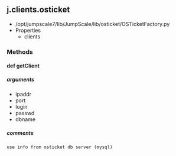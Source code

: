 <!-- toc -->
## j.clients.osticket

- /opt/jumpscale7/lib/JumpScale/lib/osticket/OSTicketFactory.py
- Properties
    - clients

### Methods

    

#### def getClient 

##### arguments

- ipaddr
- port
- login
- passwd
- dbname

##### comments

```
use info from osticket db server (mysql)

```

